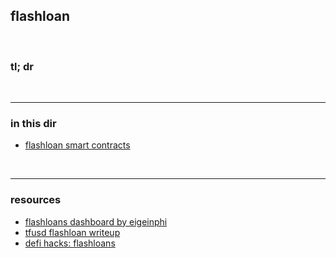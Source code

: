 
## flashloan 

<br>

### tl; dr


<br>

---

### in this dir


* [flashloan smart contracts](smart_contracts)

<br>

---

### resources

* [flashloans dashboard by eigeinphi](https://eigenphi.io/mev/ethereum/flashloan)
* [tfusd flashloan writeup](https://github.com/Jonah246/tfusd-flashloan-attack-write-up)
* [defi hacks: flashloans](https://wooded-meter-1d8.notion.site/0e85e02c5ed34df3855ea9f3ca40f53b?v=22e5e2c506ef4caeb40b4f78e23517ee)

